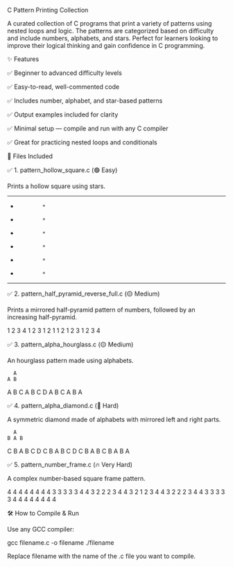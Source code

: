C Pattern Printing Collection

A curated collection of C programs that print a variety of patterns using nested loops and logic. The patterns are categorized based on difficulty and include numbers, alphabets, and stars. Perfect for learners looking to improve their logical thinking and gain confidence in C programming.

✨ Features

✅ Beginner to advanced difficulty levels

✅ Easy-to-read, well-commented code

✅ Includes number, alphabet, and star-based patterns

✅ Output examples included for clarity

✅ Minimal setup — compile and run with any C compiler

✅ Great for practicing nested loops and conditionals

📂 Files Included

✅ 1. pattern_hollow_square.c (🟢 Easy)

Prints a hollow square using stars.

* * * * * * * *
*             *
*             *
*             *
*             *
*             *
*             *
* * * * * * * *

✅ 2. pattern_half_pyramid_reverse_full.c (🟡 Medium)

Prints a mirrored half-pyramid pattern of numbers, followed by an increasing half-pyramid.

1 2 3 4
1 2 3
1 2
1
1 2
1 2 3
1 2 3 4

✅ 3. pattern_alpha_hourglass.c (🟡 Medium)

An hourglass pattern made using alphabets.

      A
    A B
  A B C
A B C D
  A B C
    A B
      A

✅ 4. pattern_alpha_diamond.c (🔴 Hard)

A symmetric diamond made of alphabets with mirrored left and right parts.

      A
    B A B
  C B A B C
D C B A B C D
  C B A B C
    B A B
      A

✅ 5. pattern_number_frame.c (🔥 Very Hard)

A complex number-based square frame pattern.


  4 4 4 4 4 4 4
4 3 3 3 3 3 4
4 3 2 2 2 3 4
4 3 2 1 2 3 4
4 3 2 2 2 3 4
4 3 3 3 3 3 4
4 4 4 4 4 4 4

🛠️ How to Compile & Run

Use any GCC compiler:

gcc filename.c -o filename
./filename

Replace filename with the name of the .c file you want to compile.
